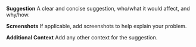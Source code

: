 **Suggestion**
A clear and concise suggestion, who/what it would affect, and why/how.

**Screenshots**
If applicable, add screenshots to help explain your problem.

**Additional Context**
Add any other context for the suggestion.
